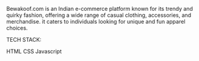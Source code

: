 Bewakoof.com is an Indian e-commerce platform known for its trendy and quirky fashion, offering a wide range of casual clothing, accessories, and merchandise. it caters to individuals looking for unique and fun apparel choices.

TECH STACK:

HTML
CSS
Javascript
